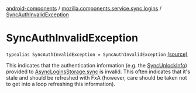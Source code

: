 [android-components](../index.md) / [mozilla.components.service.sync.logins](index.md) / [SyncAuthInvalidException](./-sync-auth-invalid-exception.md)

# SyncAuthInvalidException

`typealias SyncAuthInvalidException = SyncAuthInvalidException` [(source)](https://github.com/mozilla-mobile/android-components/blob/master/components/service/sync-logins/src/main/java/mozilla/components/service/sync/logins/SyncableLoginsStorage.kt#L60)

This indicates that the authentication information (e.g. the [SyncUnlockInfo](-sync-unlock-info.md))
provided to [AsyncLoginsStorage.sync](#) is invalid. This often indicates that it's
stale and should be refreshed with FxA (however, care should be taken not to
get into a loop refreshing this information).

